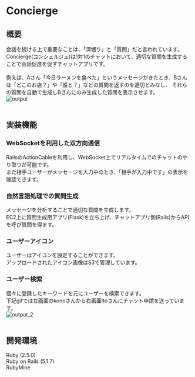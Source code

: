 # Concierge

## 概要

会話を続ける上で重要なことは、「深堀り」と「質問」だと言われています。  
Concierge(コンシェルジュ)は1対1のチャットにおいて、適切な質問を生成することで会話促進を促すチャットアプリです。  
<br />
例えば、Aさん「今日ラーメンを食べた」というメッセージがきたとき、Bさんは「どこのお店？」や「誰と？」などの質問を返すのを適切とみなし、
それらの質問を自動で生成しBさんにのみ生成した質問を表示させます。  
![output](https://user-images.githubusercontent.com/31591102/67262923-64f35b80-f4e1-11e9-8b63-eec4e0ac58a1.gif)<br /> 
<br />

## 実装機能

### WebSocketを利用した双方向通信

RailsのActionCableを利用し、WebSocket上でリアルタイムでのチャットのやり取りが可能です。  
また相手ユーザーがメッセージを入力中のとき、「相手が入力中です」の表示を確認できます。

### 自然言語処理での質問生成

メッセージを分析することで適切な質問を生成します。  
EC2上に質問生成用アプリ(Flask)を立ち上げ、チャットアプリ側(Rails)からAPIを呼び質問を得ます。

### ユーザーアイコン

ユーザーはアイコンを設定することができます。  
アップロードされたアイコン画像はS3で管理しています。

### ユーザー検索

個々に登録したキーワードを元にユーザーを検索できます。  
下記gifでは左画面のkonoさんから右画面Itoさんにチャット申請を送っています。  
![output_2](https://user-images.githubusercontent.com/31591102/67465999-4330da80-f681-11e9-9e5d-61f122323d3d.gif)<br /> 
<br />
  
## 開発環境

Ruby (2.5.0)  
Ruby on Rails (5.1.7)  
RubyMine
